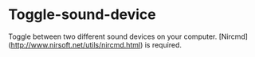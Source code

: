 # Toggle-sound-device
Toggle between two different sound devices on your computer.
[Nircmd] (http://www.nirsoft.net/utils/nircmd.html) is required.
